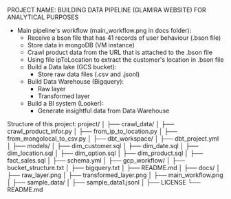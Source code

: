 PROJECT NAME: BUILDING DATA PIPELINE (GLAMIRA WEBSITE) FOR ANALYTICAL PURPOSES

+ Main pipeline's workflow (main_workflow.png in docs folder):
    + Receive a bson file that has 41 records of user behaviour (.bson file)
    + Store data in mongoDB (VM instance)
    + Crawl product data from the URL that is attached to the .bson file
    + Using file ipToLocation to extract the customer's location in .bson file
    + Build a Data lake (GCS bucket):
        + Store raw data files (.csv and .jsonl)
    + Build Data Warehouse (Bigquery):
        + Raw layer
        + Transformed layer
    + Build a BI system (Looker):
        + Generate insightful data from Data Warehouse


Structure of this project:
project/
    │
    ├── crawl_data/
    │   ├── crawl_product_infor.py
    │   ├── from_ip_to_location.py
    │   ├── from_mongolocal_to_csv.py
    │
    ├── dbt_workspace/
    │   ├── dbt_project.yml
    │   ├── models/
    │       ├── dim_customer.sql
    │       ├── dim_date.sql
    │       ├── dim_location.sql
    │       ├── dim_option.sql
    │       ├── dim_product.sql
    │       ├── fact_sales.sql
    │       ├── schema.yml
    │
    ├── gcp_workflow/
    │   ├── bucket_structure.txt
    │   ├── bigquery.txt
    │   ├── README.md
    │
    ├── docs/
    │   ├── raw_layer.png
    │   ├── transformed_layer.png
    │   ├── main_workflow.png
    │
    ├── sample_data/
    │   ├── sample_data1.jsonl
    │
    ├── LICENSE
    └── README.md
